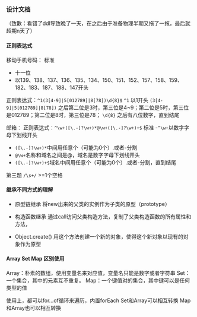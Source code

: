 ### 设计文档
（致歉：看错了ddl导致晚了一天，在之后由于准备物理半期又拖了一拖，最后就超期n天了）
#### 正则表达式
移动手机号码：
标准
- 十一位
- 以139、138、137、136、135、134、150、151、152、157、158、159、182、183、187、188、147开头

正则表达式：`^1(3[4-9]|5[012789]|8[78])\d{8}$`
`^1`  以1开头
`(3[4-9]|5[012789]|8[78])` 之后第二位是3时，第三位是4~9；第二位是5时，第三位是012789；第二位是8时，第三位是78；
`\d{8}` 之后有八位数字，直到结尾

邮箱：
正则表达式：`^\w+([\.-]?\w+)*@\w+([\.-]?\w+)+$`
标准
-`^\w+`以数字字母下划线开头
- `([\.-]?\w+)*`中间用任意个（可能为0个）.或者-分割
- `@\w+`名称和域名之间是@，域名是数字字母下划线开头
- `([\.-]?\w+)+$`域名中间用任意个（可能为0个）.或者-分割，直到结尾

第三题
`/\s+/` >=1个空格

#### 继承不同方式的理解
- 原型链继承
将new出来的父类的实例作为子类的原型（prototype）

- 构造函数继承
通过call访问父类构造方法，复制了父类构造函数的所有属性和方法，

- Object.create()
用这个方法创建一个新的对象，使得这个新对象以现有的对象作为原型

#### Array Set Map 区别使用
Array：朴素的数组，使用变量名来对应值，变量名只能是数字或者字符串
Set：一个集合，其中的元素互不重复。
Map：一个键值对的集合，其中键可以是任何类型的值

使用上，都可以for…of循环来遍历，内置forEach
Set和Array可以相互转换
Map和Array也可以相互转换


